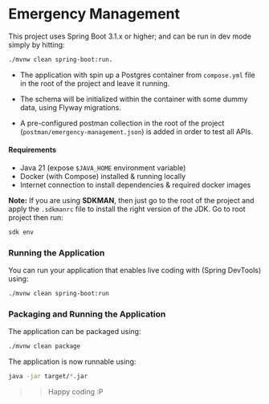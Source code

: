 # Emergency Management

This project uses Spring Boot 3.1.x or higher; and can be run in dev mode simply by hitting:
```bash
./mvnw clean spring-boot:run.
```

- The application with spin up a Postgres container from `compose.yml` file in the root of the project and leave it running.

- The schema will be initialized within the container with some dummy data, using Flyway migrations.

- A pre-configured postman collection in the root of the project (`postman/emergency-management.json`) is added in order to test all APIs.

#### Requirements
- Java 21 (expose `$JAVA_HOME` environment variable)
- Docker (with Compose) installed & running locally
- Internet connection to install dependencies & required docker images

**Note:** If you are using **SDKMAN**, then just go to the root of the project and apply the `.sdkmanrc` file to install the right version of the JDK.
Go to root project then run:
```bash
sdk env
```

### Running the Application
You can run your application that enables live coding with (Spring DevTools) using:
```bash
./mvnw clean spring-boot:run
```

### Packaging and Running the Application
The application can be packaged using:
```bash
./mvnw clean package
```

The application is now runnable using:
```bash
java -jar target/*.jar
```

>> Happy coding :P


